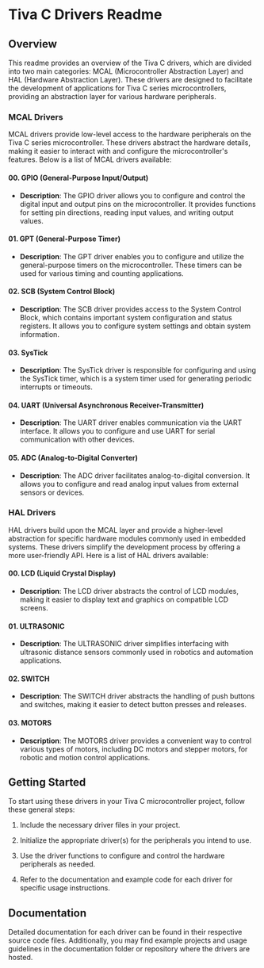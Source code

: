 # Tiva C Drivers Readme

## Overview

This readme provides an overview of the Tiva C drivers, which are divided into two main categories: MCAL (Microcontroller Abstraction Layer) and HAL (Hardware Abstraction Layer). These drivers are designed to facilitate the development of applications for Tiva C series microcontrollers, providing an abstraction layer for various hardware peripherals.

### MCAL Drivers

MCAL drivers provide low-level access to the hardware peripherals on the Tiva C series microcontroller. These drivers abstract the hardware details, making it easier to interact with and configure the microcontroller's features. Below is a list of MCAL drivers available:

#### 00. GPIO (General-Purpose Input/Output)

- **Description**: The GPIO driver allows you to configure and control the digital input and output pins on the microcontroller. It provides functions for setting pin directions, reading input values, and writing output values.

#### 01. GPT (General-Purpose Timer)

- **Description**: The GPT driver enables you to configure and utilize the general-purpose timers on the microcontroller. These timers can be used for various timing and counting applications.

#### 02. SCB (System Control Block)

- **Description**: The SCB driver provides access to the System Control Block, which contains important system configuration and status registers. It allows you to configure system settings and obtain system information.

#### 03. SysTick

- **Description**: The SysTick driver is responsible for configuring and using the SysTick timer, which is a system timer used for generating periodic interrupts or timeouts.

#### 04. UART (Universal Asynchronous Receiver-Transmitter)

- **Description**: The UART driver enables communication via the UART interface. It allows you to configure and use UART for serial communication with other devices.

#### 05. ADC (Analog-to-Digital Converter)

- **Description**: The ADC driver facilitates analog-to-digital conversion. It allows you to configure and read analog input values from external sensors or devices.

### HAL Drivers

HAL drivers build upon the MCAL layer and provide a higher-level abstraction for specific hardware modules commonly used in embedded systems. These drivers simplify the development process by offering a more user-friendly API. Here is a list of HAL drivers available:

#### 00. LCD (Liquid Crystal Display)

- **Description**: The LCD driver abstracts the control of LCD modules, making it easier to display text and graphics on compatible LCD screens.

#### 01. ULTRASONIC

- **Description**: The ULTRASONIC driver simplifies interfacing with ultrasonic distance sensors commonly used in robotics and automation applications.

#### 02. SWITCH

- **Description**: The SWITCH driver abstracts the handling of push buttons and switches, making it easier to detect button presses and releases.

#### 03. MOTORS

- **Description**: The MOTORS driver provides a convenient way to control various types of motors, including DC motors and stepper motors, for robotic and motion control applications.

## Getting Started

To start using these drivers in your Tiva C microcontroller project, follow these general steps:

1. Include the necessary driver files in your project.

2. Initialize the appropriate driver(s) for the peripherals you intend to use.

3. Use the driver functions to configure and control the hardware peripherals as needed.

4. Refer to the documentation and example code for each driver for specific usage instructions.

## Documentation

Detailed documentation for each driver can be found in their respective source code files. Additionally, you may find example projects and usage guidelines in the documentation folder or repository where the drivers are hosted.
